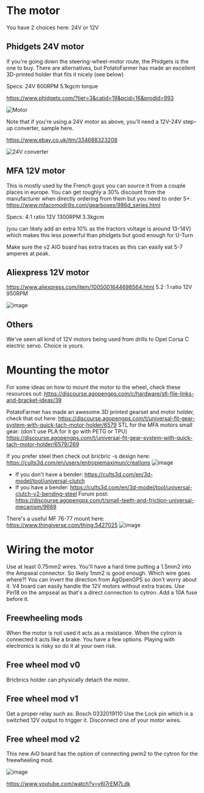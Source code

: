 # The motor

You have 2 choices here: 24V or 12V

## Phidgets 24V motor
If you're going down the steering-wheel-motor route, the Phidgets is the one to buy. There are alternatives, but PotatoFarmer has made an excellent 3D-printed holder that fits it nicely (see below)

Specs:  24V 600RPM 5.1kgcm torque

https://www.phidgets.com/?tier=3&catid=19&pcid=16&prodid=993

![Motor](img/phidgets-motor.png)

Note that if you're using a 24V motor as above, you'll need a 12V-24V step-up converter, sample here.

https://www.ebay.co.uk/itm/334688323208

![24V converter](img/step-up-converter.png)

## MFA 12V motor

This is mostly used by the French guys you can source it from a couple places in europe.
You can get roughly a 30% discount from the manufacturer when directly ordering from them but you need to order 5+.
https://www.mfacomodrills.com/gearboxes/986d_series.html

Specs:  4:1 ratio 12V 1300RPM 3.3kgcm 

(you can likely add an extra 10% as the tractors voltage is around 13-14V) which makes this less powerful than phidgets but good enough for U-Turn

Make sure the v2 AIO board has extra traces as this can easily eat 5-7 amperes at peak.

## Aliexpress 12V motor

https://www.aliexpress.com/item/1005001644698564.html
5.2 :1 ratio 12V 950RPM

![image](img/aliexpress-12v-motor.png)

## Others
We've seen all kind of 12V motors being used from drills to Opel Corsa C electric servo. Choice is yours.

# Mounting the motor

For some ideas on how to mount the motor to the wheel, check these resources out:
https://discourse.agopengps.com/c/hardware/stl-file-links-and-bracket-ideas/39

PotatoFarmer has made an awesome 3D printed gearset and motor holder, check that out here:
https://discourse.agopengps.com/t/universal-fit-gear-system-with-quick-tach-motor-holder/6579
STL for the MFA motors small gear: (don't use PLA for it go with PETG or TPU)
https://discourse.agopengps.com/t/universal-fit-gear-system-with-quick-tach-motor-holder/6579/269 

If you prefer steel then check out bricbric -s design here: https://cults3d.com/en/users/entropiemaximun/creations 
![image](img/steel-motor-mount.png)

* If you don't have a bender: https://cults3d.com/en/3d-model/tool/universal-clutch
* If you have a bender: https://cults3d.com/en/3d-model/tool/universal-clutch-v2-bending-steel
Forum post: https://discourse.agopengps.com/t/small-teeth-and-friction-universal-mecanism/9669

There's a useful MF 76-77 mount here: https://www.thingiverse.com/thing:5427025
![image](img/mf-76-77-mount.png)

# Wiring the motor
Use at least 0.75mm2 wires. You'll have a hard time putting a 1.5mm2 into the Ampseal connector. So likely 1mm2 is good enough.
Which wire goes where?! You can invert the direction from AgOpenGPS so don't worry about it.
V4 board can easily handle the 12V motors without extra traces.
Use Pin18 on the ampseal as that's a direct connection to cytron. Add a 10A fuse before it.

## Freewheeling mods

When the motor is not used it acts as a resistance. When the cytron is connected it acts like a brake. You have a few options.
Playing with electronics is risky so do it at your own risk.

## Free wheel mod v0

Bricbrics holder can physically detach the motor.

## Free wheel mod v1

Get a proper relay such as: Bosch 0332019110
Use the Lock pin which is a switched 12V output to trigger it. Disconnect one of your motor wires.

## Free wheel mod v2

This new AiO board has the option of connecting pwm2 to the cytron for the freewheeling mod.

![image](img/free-wheel-mod-v2.png)

https://www.youtube.com/watch?v=v6l7rEM7Ldk